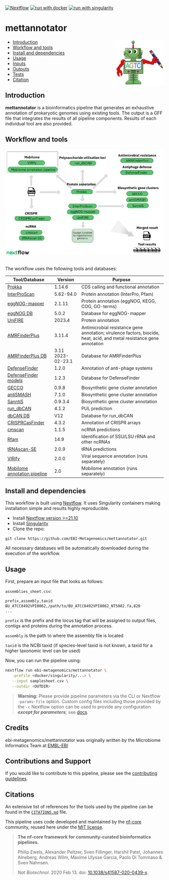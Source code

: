[![Nextflow](https://img.shields.io/badge/nextflow%20DSL2-%E2%89%A523.04.0-23aa62.svg)](https://www.nextflow.io/)
[![run with docker](https://img.shields.io/badge/run%20with-docker-0db7ed?labelColor=000000&logo=docker)](https://www.docker.com/)
[![run with singularity](https://img.shields.io/badge/run%20with-singularity-1d355c.svg?labelColor=000000)](https://sylabs.io/docs/)

# mettannotator

<img align="right" width="162" height="149" src="media/mettannotator-logo.png">

- [ Introduction ](#intro)
- [ Workflow and tools](#wf)
- [ Install and dependencies ](#install)
- [ Usage ](#usage)
- [ Inputs ](#in)
- [ Outputs ](#out)
- [ Tests ](#test)
- [ Citation ](#cite)

<a name="intro"></a>
## Introduction
**mettannotator** is a bioinformatics pipeline that generates an exhaustive annotation of prokaryotic genomes using existing tools. The output is a GFF file that integrates the results of all pipeline components. Results of each individual tool are also provided.

<a name="wf"></a>
## Workflow and tools
<img src="media/mettannotator-schema-temp.png">
<br />
<br />

The workflow uses the following tools and databases:


| Tool/Database                                                                                    | Version           | Purpose                                                                                                          |
|--------------------------------------------------------------------------------------------------|-------------------|------------------------------------------------------------------------------------------------------------------|
| [Prokka](https://github.com/tseemann/prokka)                                                     | 1.14.6            | CDS calling and functional annotation                                                                            |
| [InterProScan](https://www.ebi.ac.uk/interpro/about/interproscan/)                               | 5.62-94.0         | Protein annotation (InterPro, Pfam)                                                                              |                                                                                                 |                   |                                                                                                                        |
| [eggNOG-mapper](https://github.com/eggnogdb/eggnog-mapper)                                       | 2.1.11            | Protein annotation (eggNOG, KEGG, COG, GO-terms)                                                                 |
| [eggNOG DB](http://eggnog6.embl.de/download/)                                                    | 5.0.2             | Database for eggNOG-mapper                                                                                       |
| [UniFIRE](https://gitlab.ebi.ac.uk/uniprot-public/unifire)                                       | 2023.4            | Protein annotation                                                                                               |
| [AMRFinderPlus](https://github.com/ncbi/amr)                                                     | 3.11.4            | Antimicrobial resistance gene annotation; virulence factors, biocide, heat, acid, and metal resistance gene annotation |
| [AMRFinderPlus DB](https://ftp.ncbi.nlm.nih.gov/pathogen/Antimicrobial_resistance/)              | 3.11 2023-02-23.1 | Database for AMRFinderPlus                                                                                       |
| [DefenseFinder](https://github.com/mdmparis/defense-finder)                                      | 1.2.0             | Annotation of anti-phage systems                                                                                 |
| [DefenseFinder models](https://github.com/mdmparis/defense-finder-models)                        | 1.2.3             | Database for DefenseFinder                                                                                       |
| [GECCO](https://github.com/zellerlab/GECCO)                                                      | 0.9.8             | Biosynthetic gene cluster annotation                                                                             |
| [antiSMASH](https://antismash.secondarymetabolites.org/#!/download)                              | 7.1.0             | Biosynthetic gene cluster annotation                                                                             |
| [SanntiS](https://github.com/Finn-Lab/SanntiS)                                                   | 0.9.3.4           | Biosynthetic gene cluster annotation                                                                             |
| [run_dbCAN](https://github.com/linnabrown/run_dbcan)                                             | 4.1.2             | PUL prediction                                                                                                   |
| [dbCAN DB](https://bcb.unl.edu/dbCAN2/download/Databases/)                                        | V12               | Database for run_dbCAN                                                                                           |
| [CRISPRCasFinder](https://github.com/dcouvin/CRISPRCasFinder)                                    | 4.3.2             | Annotation of CRISPR arrays                                                                                      |
| [cmscan](http://eddylab.org/infernal/)                                                           | 1.1.5             | ncRNA predictions                                                                                                |
| [Rfam](https://rfam.org/)                                                                        | 14.9              | Identification of SSU/LSU rRNA and other ncRNAs                                                                  |
| [tRNAscan-SE](https://github.com/UCSC-LoweLab/tRNAscan-SE)                                       | 2.0.9             | tRNA predictions                                                                                                 |
| [VIRify](https://github.com/EBI-Metagenomics/emg-viral-pipeline)                                 | 2.0.0             | Viral sequence annotation (runs separately)                                                                      |
| [Mobilome annotation pipeline](https://github.com/EBI-Metagenomics/mobilome-annotation-pipeline) | 2.0               | Mobilome annotation (runs separately)                                                                            |


<a name="install"></a>
## Install and dependencies

This workflow is built using [Nextflow](https://www.nextflow.io/). It uses Singularity containers making installation simple and results highly reproducible.

- Install [Nextflow version >=21.10](https://www.nextflow.io/docs/latest/getstarted.html#installation)
- Install [Singularity](https://github.com/apptainer/singularity/blob/master/INSTALL.md)
- Clone the repo:
```angular2html
git clone https://github.com/EBI-Metagenomics/mettannotator.git
```

All necessary databases will be automatically downloaded during the execution of the workflow.


<a name="usage"></a>
## Usage

First, prepare an input file that looks as follows:

`assemblies_sheet.csv`:

```csv
prefix,assembly,taxid
BU_ATCC8492VPI0062,/path/to/BU_ATCC8492VPI0062_NT5002.fa,820
...
```
`prefix` is the prefix and the locus tag that will be assigned to output files, contigs and proteins during the annotation process.

`assembly` is the path to where the assembly file is located

`taxid` is the NCBI taxid (if species-level taxid is not known, a taxid for a higher taxonomic level can be used)


Now, you can run the pipeline using:

```bash
nextflow run ebi-metagenomics/mettannotator \
   -profile <docker/singularity/...> \
   --input samplesheet.csv \
   --outdir <OUTDIR>
```

> **Warning:**
> Please provide pipeline parameters via the CLI or Nextflow `-params-file` option. Custom config files including those
> provided by the `-c` Nextflow option can be used to provide any configuration _**except for parameters**_;
> see [docs](https://nf-co.re/usage/configuration#custom-configuration-files).

## Credits

ebi-metagenomics/mettannotator was originally written by the Microbiome Informatics Team at [EMBL-EBI](https://www.ebi.ac.uk/about/teams/microbiome-informatics/)

## Contributions and Support

If you would like to contribute to this pipeline, please see the [contributing guidelines](.github/CONTRIBUTING.md).

## Citations

An extensive list of references for the tools used by the pipeline can be found in the [`CITATIONS.md`](CITATIONS.md) file.

This pipeline uses code developed and maintained by the [nf-core](https://nf-co.re) community, reused here under the [MIT license](https://github.com/nf-core/tools/blob/master/LICENSE).

> **The nf-core framework for community-curated bioinformatics pipelines.**
>
> Philip Ewels, Alexander Peltzer, Sven Fillinger, Harshil Patel, Johannes Alneberg, Andreas Wilm, Maxime Ulysse Garcia, Paolo Di Tommaso & Sven Nahnsen.
>
> _Nat Biotechnol._ 2020 Feb 13. doi: [10.1038/s41587-020-0439-x](https://dx.doi.org/10.1038/s41587-020-0439-x).
